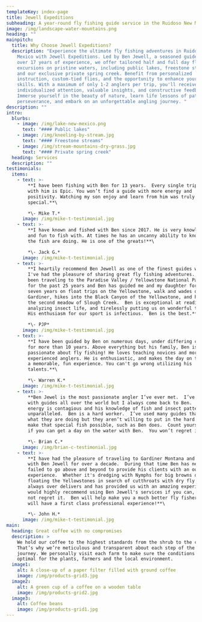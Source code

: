 ```yaml
---
templateKey: index-page
title: Jewell Expeditions
subheading: A year-round fly fishing guide service in the Ruidoso New Mexico area
image: /img/landscape-water-mountains.png
heading: ""
mainpitch:
  title: Why Choose Jewell Expeditions?
  description: "Experience the ultimate fly fishing adventures in Ruidoso, New
    Mexico with Jewell Expeditions. Led by Ben Jewell, a seasoned guide with
    over 17 years of experience, we offer tailored half and full day fly fishing
    excursions on pristine waters, including public lakes, freestone streams,
    and our exclusive private spring creek. Benefit from personalized
    instruction, custom-tied flies, and the opportunity to enhance your fishing
    skills. With a maximum of only 1-2 anglers per trip, you'll receive
    individualized attention, valuable insights, and constructive feedback.
    Immerse yourself in the beauty of nature, learn life lessons of patience and
    perseverance, and embark on an unforgettable angling journey. "
description: ""
intro:
  blurbs:
    - image: /img/lake-new-mexico.png
      text: "#### Public lakes"
    - image: /img/kneeling-by-stream.jpg
      text: "#### Freestone streams"
    - image: /img/stream-mountains-dry-grass.jpg
      text: "#### Private spring creek"
  heading: Services
  description: ""
testimonials:
  items:
    - text: >-
        **I have been fishing with Ben for 13 years.  Every single trip fishing
        with him is Epic. You won’t find a guide with more energy and
        positivity. Watching my son enjoy and learn from him was truly
        special.**\

        *\-﻿ Mike T.*
      image: /img/mike-t-testimonial.jpg
    - text: >-
        **I have known and fished with Ben since 2017. He is very knowledgeable
        and fun to fish with. At times he has an uncanny ability to know what
        the fish are doing. He is one of the greats!**\

        *\-﻿ Jack G.*
      image: /img/mike-t-testimonial.jpg
    - text: >-
        **I heartily recommend Ben Jewell as one of the finest guides with whom
        I've had the pleasure of sharing great fly fishing adventures.  I've
        been traveling to the Paradise Valley / Yellowstone National Park area
        for the past 25 years and Ben has guided me and my daughter for the past
        seven years on float trips on the Yellowstone, walk and wades on the
        Gardiner, hikes into the Black Canyon of the Yellowstone, and hikes into
        the second meadow of Slough Creek.  Ben is exceptional at reading water,
        analyzing insect life, and tirelessly putting us on wonderful trout. 
        His enthusiasm for our sport is infectious.  Ben is the best.**\

        *\-﻿ PJP*
      image: /img/mike-t-testimonial.jpg
    - text: >-
        **I have been guided by Ben on numerous days, under differing conditions
        for more than 10 years. Above everything but his family, Ben is
        passionate about fly fishing! He loves teaching novices and more
        experienced anglers. He is enthusiastic, and makes the day on the water
        a memorable, fun experience. You can't go wrong utilizing his
        talents.**\

        *\-﻿ Warren K.*
      image: /img/mike-t-testimonial.jpg
    - text: >-
        **Ben Jewel is the most passionate angler I’ve ever met.  I’ve fished
        with guides all over the world but I always come back to Ben.  His
        energy is contagious and his knowledge of fish and insect patterns are
        unparalleled.  Ben is a hard worker.  I’ve used many guides that know
        what they are doing but they aren’t willing to put in the hard work to
        make that special fish possible, such as Ben does.  Count yourself lucky
        if you can get a day on the water with Ben.  You won’t regret it.**\

        *\-﻿ Brian C.*
      image: /img/brian-c-testimonial.jpg
    - text: >-
        **I have had the pleasure of traveling to Gardiner Montana and fishing
        with Ben Jewell for over a decade.  During that time Ben has never
        failed to go above and beyond to provide his clients with an outstanding
        experience.  Whether it's dredging with Nymphs for big browns or
        floating the Yellowstones in search of cutthroats with dry fly's Ben
        always over delivers and has provided us with an amazing experience.  I
        would highly recommend using Ben Jewell's services if you can, You will
        not regret it.  Ben will help make you a much better fly fisher, and you
        will have a first class professional experience!**\

        *\-﻿ John H.*
      image: /img/mike-t-testimonial.jpg
main:
  heading: Great coffee with no compromises
  description: >
    We hold our coffee to the highest standards from the shrub to the cup.
    That’s why we’re meticulous and transparent about each step of the coffee’s
    journey. We personally visit each farm to make sure the conditions are
    optimal for the plants, farmers and the local environment.
  image1:
    alt: A close-up of a paper filter filled with ground coffee
    image: /img/products-grid3.jpg
  image2:
    alt: A green cup of a coffee on a wooden table
    image: /img/products-grid2.jpg
  image3:
    alt: Coffee beans
    image: /img/products-grid1.jpg
---
```

